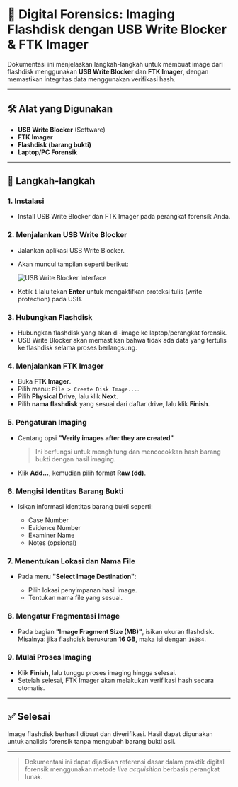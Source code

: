 # 📁 Digital Forensics: Imaging Flashdisk dengan USB Write Blocker & FTK Imager

Dokumentasi ini menjelaskan langkah-langkah untuk membuat image dari flashdisk menggunakan **USB Write Blocker** dan **FTK Imager**, dengan memastikan integritas data menggunakan verifikasi hash.

---

## 🛠️ Alat yang Digunakan

* **USB Write Blocker** (Software)
* **FTK Imager**
* **Flashdisk (barang bukti)**
* **Laptop/PC Forensik**

---

## 📌 Langkah-langkah

### 1. Instalasi

* Install USB Write Blocker dan FTK Imager pada perangkat forensik Anda.

### 2. Menjalankan USB Write Blocker

* Jalankan aplikasi USB Write Blocker.

* Akan muncul tampilan seperti berikut:

  ![USB Write Blocker Interface](https://github.com/user-attachments/assets/216a2a47-cbea-45d4-8ced-5e03b120cd87)

* Ketik `1` lalu tekan **Enter** untuk mengaktifkan proteksi tulis (write protection) pada USB.

### 3. Hubungkan Flashdisk

* Hubungkan flashdisk yang akan di-image ke laptop/perangkat forensik.
* USB Write Blocker akan memastikan bahwa tidak ada data yang tertulis ke flashdisk selama proses berlangsung.

### 4. Menjalankan FTK Imager

* Buka **FTK Imager**.
* Pilih menu: `File > Create Disk Image...`.
* Pilih **Physical Drive**, lalu klik **Next**.
* Pilih **nama flashdisk** yang sesuai dari daftar drive, lalu klik **Finish**.

### 5. Pengaturan Imaging

* Centang opsi **"Verify images after they are created"**

  > Ini berfungsi untuk menghitung dan mencocokkan hash barang bukti dengan hasil imaging.

* Klik **Add...**, kemudian pilih format **Raw (dd)**.

### 6. Mengisi Identitas Barang Bukti

* Isikan informasi identitas barang bukti seperti:

  * Case Number
  * Evidence Number
  * Examiner Name
  * Notes (opsional)

### 7. Menentukan Lokasi dan Nama File

* Pada menu **"Select Image Destination"**:

  * Pilih lokasi penyimpanan hasil image.
  * Tentukan nama file yang sesuai.

### 8. Mengatur Fragmentasi Image

* Pada bagian **"Image Fragment Size (MB)"**, isikan ukuran flashdisk.
  Misalnya: jika flashdisk berukuran **16 GB**, maka isi dengan `16384`.

### 9. Mulai Proses Imaging

* Klik **Finish**, lalu tunggu proses imaging hingga selesai.
* Setelah selesai, FTK Imager akan melakukan verifikasi hash secara otomatis.

---

## ✅ Selesai

Image flashdisk berhasil dibuat dan diverifikasi. Hasil dapat digunakan untuk analisis forensik tanpa mengubah barang bukti asli.

---

> Dokumentasi ini dapat dijadikan referensi dasar dalam praktik digital forensik menggunakan metode *live acquisition* berbasis perangkat lunak.
